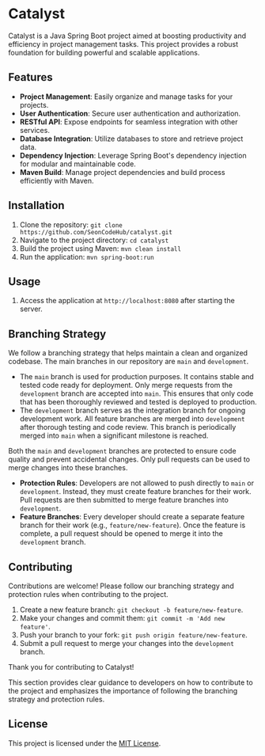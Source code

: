 # Catalyst

Catalyst is a Java Spring Boot project aimed at boosting productivity and efficiency in project management tasks. This project provides a robust foundation for building powerful and scalable applications.


## Features

- **Project Management**: Easily organize and manage tasks for your projects.
- **User Authentication**: Secure user authentication and authorization.
- **RESTful API**: Expose endpoints for seamless integration with other services.
- **Database Integration**: Utilize databases to store and retrieve project data.
- **Dependency Injection**: Leverage Spring Boot's dependency injection for modular and maintainable code.
- **Maven Build**: Manage project dependencies and build process efficiently with Maven.


## Installation

1. Clone the repository: `git clone https://github.com/SeonCodeHub/catalyst.git`
2. Navigate to the project directory: `cd catalyst`
3. Build the project using Maven: `mvn clean install`
4. Run the application: `mvn spring-boot:run`


## Usage

1. Access the application at `http://localhost:8080` after starting the server.


## Branching Strategy

We follow a branching strategy that helps maintain a clean and organized codebase. The main branches in our repository are `main` and `development`.

- The `main` branch is used for production purposes. It contains stable and tested code ready for deployment. Only merge requests from the `development` branch are accepted into `main`. This ensures that only code that has been thoroughly reviewed and tested is deployed to production.
- The `development` branch serves as the integration branch for ongoing development work. All feature branches are merged into `development` after thorough testing and code review. This branch is periodically merged into `main` when a significant milestone is reached.


Both the `main` and `development` branches are protected to ensure code quality and prevent accidental changes. Only pull requests can be used to merge changes into these branches.

- **Protection Rules**: Developers are not allowed to push directly to `main` or `development`. Instead, they must create feature branches for their work. Pull requests are then submitted to merge feature branches into `development`.
- **Feature Branches**: Every developer should create a separate feature branch for their work (e.g., `feature/new-feature`). Once the feature is complete, a pull request should be opened to merge it into the `development` branch.


## Contributing

Contributions are welcome! Please follow our branching strategy and protection rules when contributing to the project.

1. Create a new feature branch: `git checkout -b feature/new-feature`.
2. Make your changes and commit them: `git commit -m 'Add new feature'`.
3. Push your branch to your fork: `git push origin feature/new-feature`.
4. Submit a pull request to merge your changes into the `development` branch.

Thank you for contributing to Catalyst!

This section provides clear guidance to developers on how to contribute to the project and emphasizes the importance of following the branching strategy and protection rules.


## License

This project is licensed under the [MIT License](LICENSE).

